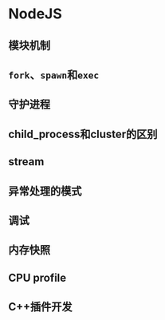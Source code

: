 # NodeJS

## 模块机制

## `fork`、`spawn`和`exec`

## 守护进程

## child_process和cluster的区别

## stream

## 异常处理的模式

## 调试

## 内存快照

## CPU profile

## C++插件开发
